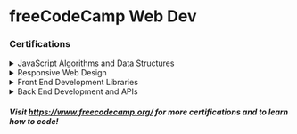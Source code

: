 # freeCodeCamp Web Dev
### Certifications

<details>
<summary>JavaScript Algorithms and Data Structures</summary>

<br>

- [Basic JavaScript](./javascript/javascript/) (113/113)
- [ES6](./javascript/ES6/) (29/29)
- [Regular Expressions](./javascript/Regex/) (33/33)
- [Debugging](./javascript/Debug/) (12/12)
- [Basic Data Structures](./javascript/Data-Structures/) (20/20)
- [Basic Algorithm Scripting](./javascript/Algorithm-Scripting/Basic/) (16/16)
- [Object Oriented Programming](./javascript/OOP/) (26/26)
- [Functional Programming](./javascript/FP/) (0/24)
- [Intermediate Algorithm Scripting](./javascript/Algorithm-Scripting/Intermediate/) (0/21)
- [JavaScript Algorithms and Data Structures Projects](./javascript/Projects/) (0/5)
</details>

<details>
<summary>Responsive Web Design</summary>

<br>

- Basic HTML and HTML5 (0/28)
- Basic CSS (0/44)
- Applied Visual Design (0/52)
- Applied Accessibility (0/22)
- Responsive Web Design Principles (0/4)
- CSS Flexbox (0/17)
- CSS Grid (0/22)
- Responsive Web Design Projects (0/5)
</details>

<details>
<summary>Front End Development Libraries</summary>

<br>

- Bootstrap (0/31)
- jQuery (0/18)
- SASS (0/9)
- React (0/47)
- Redux (0/17)
- React and Redux (0/10)
- Front End Development Libraries Projects (0/5)
</details>

<details>
<summary>Back End Development and APIs</summary>

<br>

- Managing Packages with NPM (0/10)
- Basic Node and Express (0/12)
- MongoDB and Mongoose (0/12)
- Back End Development and APIs Projects (0/5)
</details>

##### Visit https://www.freecodecamp.org/ for more certifications and to learn how to code!
